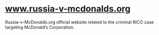 # www.russia-v-mcdonalds.org
Russia-v-McDonalds.org official website related to the criminal RICO case targeting McDonald’s Corporation.
